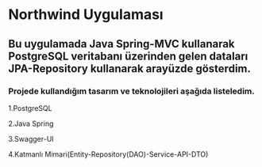 # Northwind Uygulaması

## Bu uygulamada Java Spring-MVC kullanarak PostgreSQL veritabanı üzerinden gelen dataları JPA-Repository kullanarak arayüzde gösterdim.

### Projede kullandığım tasarım ve teknolojileri aşağıda listeledim.

1.PostgreSQL

2.Java Spring 

3.Swagger-UI

4.Katmanlı Mimari(Entity-Repository(DAO)-Service-API-DTO)
